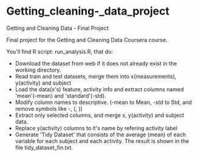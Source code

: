 # Getting_cleaning-_data_project
Getting and Cleaning Data - Final Project


Final project for the Getting and Cleaning Data Coursera course.

You'll find R script: run_analysis.R, that do:

- Download the dataset from web if it does not already exist in the working directory.
- Read train and test datasets, merge them into x(measurements), y(activity) and subject
- Load the data(x's) feature, activity info and extract columns named 'mean'(-mean) and 'standard'(-std). 
- Modify column names to descriptive. (-mean to Mean, -std to Std, and remove symbols like -, (, ))
- Extract only selected columns, and merge x, y(activity) and subject data.
- Replace y(activity) columns to it's name by refering activity label 
- Generate 'Tidy Dataset' that consists of the average (mean) of each variable for each subject and each activity. The result is shown in the file tidy_dataset_fin.txt.
